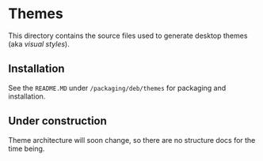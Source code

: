 # Themes
This directory contains the source files used to generate desktop themes (aka *visual styles*).

## Installation
See the `README.MD` under `/packaging/deb/themes` for packaging and installation.

## Under construction
Theme architecture will soon change, so there are no structure docs for the time being.

